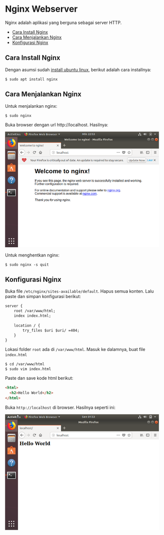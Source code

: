 # Nginx Webserver

Nginx adalah aplikasi yang berguna sebagai server HTTP.

- [Cara Install Nginx](#cara-install-nginx)
- [Cara Menjalankan Nginx](#cara-menjalankan-nginx)
- [Konfigurasi Nginx](#konfigurasi-nginx)

## Cara Install Nginx

Dengan asumsi sudah [install ubuntu linux](linux/readme.md), berikut adalah cara installnya:

```terminal
$ sudo apt install nginx
```

## Cara Menjalankan Nginx

Untuk menjalankan nginx:
```terminal
$ sudo nginx
```

Buka browser dengan url http://localhost. Hasilnya:

![nginx](welcome.png)

Untuk menghentkan nginx:
```terminal
$ sudo nginx -s quit
```
## Konfigurasi Nginx

Buka file `/etc/nginx/sites-available/default`. Hapus semua konten. Lalu paste dan simpan konfigurasi berikut:
```nginx
server {
    root /var/www/html;
    index index.html;

    location / {
        try_files $uri $uri/ =404;
    }
}
```
Lokasi folder `root` ada di `/var/www/html`. Masuk ke dalamnya, buat file `index.html`

```terminal
$ cd /var/www/html
$ sudo vim index.html
```

Paste dan save kode html berikut:

```html
<html>
  <h2>Hello World</h2>
</html>
```

Buka `http://localhost` di browser. Hasilnya seperti ini:

![hello](hello.png)

